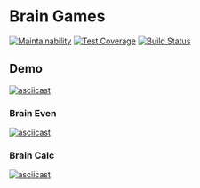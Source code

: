 # Brain Games

[![Maintainability](https://api.codeclimate.com/v1/badges/3d69ca3b0d9729538fca/maintainability)](https://codeclimate.com/github/altvec/python-project-lvl1/maintainability)
[![Test Coverage](https://api.codeclimate.com/v1/badges/3d69ca3b0d9729538fca/test_coverage)](https://codeclimate.com/github/altvec/python-project-lvl1/test_coverage)
[![Build Status](https://travis-ci.org/altvec/python-project-lvl1.svg?branch=master)](https://travis-ci.org/altvec/python-project-lvl1)

## Demo

[![asciicast](https://asciinema.org/a/PjNPjPiCTLdzsWg1VeFFRjWQQ.svg)](https://asciinema.org/a/PjNPjPiCTLdzsWg1VeFFRjWQQ)

### Brain Even

[![asciicast](https://asciinema.org/a/250055.svg)](https://asciinema.org/a/250055)

### Brain Calc

[![asciicast](https://asciinema.org/a/JCKCIQNsB7dL9BAvbZG3NYbFg.svg)](https://asciinema.org/a/JCKCIQNsB7dL9BAvbZG3NYbFg)
